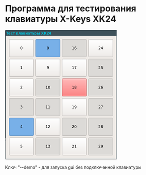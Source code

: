 # Программа для тестирования клавиатуры X-Keys XK24
![img](/screenshots/main_window.png?raw=true "Главное окно программы")

Ключ "--demo" - для запуска gui без подключенной клавиатуры
